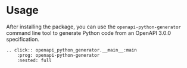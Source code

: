 # Usage

After installing the package, you can use the `openapi-python-generator` command line tool to generate Python code from an OpenAPI 3.0.0 specification.

```{eval-rst}
.. click:: openapi_python_generator.__main__:main
    :prog: openapi-python-generator
    :nested: full
```
